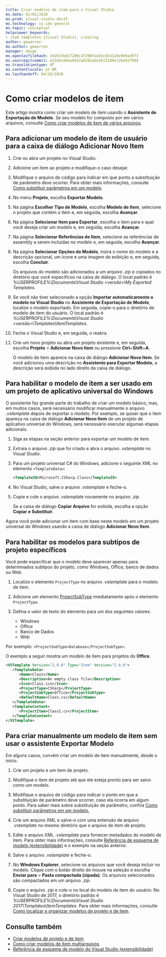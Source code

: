 ```yaml
---
title: Criar modelos de item para o Visual Studio
ms.date: 01/02/2018
ms.prod: visual-studio-dev15
ms.technology: vs-ide-general
ms.topic: conceptual
helpviewer_keywords:
- item templates [Visual Studio], creating
author: gewarren
ms.author: gewarren
manager: douge
ms.openlocfilehash: 342b7ebd17280c47296fae43c6541a5e969ad5f3
ms.sourcegitcommit: e13e61ddea6032a8282abe16131d9e136a927984
ms.translationtype: HT
ms.contentlocale: pt-BR
ms.lasthandoff: 04/26/2018
---
```

# <a name="how-to-create-item-templates"></a>Como criar modelos de item

Este artigo mostra como criar um modelo de item usando o **Assistente de Exportação de Modelo**. Se seu modelo for composto por em vários arquivos, consulte [Como criar modelos de item de vários arquivos](../ide/how-to-create-multi-file-item-templates.md).

## <a name="to-add-a-user-item-template-to-the-add-new-item-dialog-box"></a>Para adicionar um modelo de item de usuário para a caixa de diálogo Adicionar Novo Item

1. Crie ou abra um projeto no Visual Studio.

1. Adicione um item ao projeto e modifique-o caso desejar.

1. Modifique o arquivo de código para indicar em que ponto a substituição de parâmetro deve ocorrer. Para obter mais informações, consulte [Como substituir parâmetros em um modelo](../ide/how-to-substitute-parameters-in-a-template.md).

1. No menu **Projeto**, escolha **Exportar Modelo**.

1. Na página **Escolher Tipo de Modelo**, escolha **Modelo de Item**, selecione o projeto que contém o item e, em seguida, escolha **Avançar**.

1. Na página **Selecionar Item para Exportar**, escolha o item para o qual você deseja criar um modelo e, em seguida, escolha **Avançar**.

1. Na página **Selecionar Referências de Item**, selecione as referências de assembly a serem incluídas no modelo e, em seguida, escolha **Avançar**.

1. Na página **Selecionar Opções do Modelo**, insira o nome do modelo e a descrição opcional, um ícone e uma imagem de exibição e, em seguida, escolha **Concluir**.

    Os arquivos do modelo são adicionados a um arquivo *.zip* e copiados no diretório que você especificou na caixa de diálogo. O local padrão é *%USERPROFILE%\Documents\Visual Studio \<versão\>\My Exported Templates*.

1. Se você não tiver selecionado a opção **Importar automaticamente o modelo no Visual Studio** no **Assistente de Exportação de Modelo**, localize o modelo exportado. Em seguida, copie-o para o diretório de modelo de item do usuário. O local padrão é *%USERPROFILE%\Documents\Visual Studio \<versão\>\Templates\ItemTemplates*.

1. Feche o Visual Studio e, em seguida, o reabra.

1. Crie um novo projeto ou abra um projeto existente e, em seguida, escolha **Projeto** > **Adicionar Novo Item** ou pressione **Ctrl**+**Shift**+**A**.

   O modelo de item aparece na caixa de diálogo **Adicionar Novo Item**. Se você adicionou uma descrição no **Assistente para Exportar Modelo**, a descrição será exibida no lado direito da caixa de diálogo.

## <a name="to-enable-the-item-template-to-be-used-in-a-universal-windows-app-project"></a>Para habilitar o modelo de item a ser usado em um projeto de aplicativo universal do Windows

O assistente faz grande parte do trabalho de criar um modelo básico, mas, em muitos casos, será necessário modificar manualmente o arquivo *.vstemplate* depois de exportar o modelo. Por exemplo, se quiser que o item apareça na caixa de diálogo **Adicionar Novo Item** de um projeto de aplicativo universal do Windows, será necessário executar algumas etapas adicionais.

1. Siga as etapas na seção anterior para exportar um modelo de item.

1. Extraia o arquivo *.zip* que foi criado e abra o arquivo *.vstemplate* no Visual Studio.

1. Para um projeto universal C# do Windows, adicione o seguinte XML no elemento `<TemplateData>`:

   ```xml
   <TemplateID>Microsoft.CSharp.Class</TemplateID>
   ```

1. No Visual Studio, salve o arquivo *.vstemplate* e feche-o.

1. Copie e cole o arquivo *.vstemplate* novamente no arquivo *.zip*.

     Se a caixa de diálogo **Copiar Arquivo** for exibida, escolha a opção **Copiar e Substituir**.

Agora você pode adicionar um item com base neste modelo em um projeto universal do Windows usando a caixa de diálogo **Adicionar Novo Item**.

## <a name="to-enable-templates-for-specific-project-subtypes"></a>Para habilitar os modelos para subtipos de projeto específicos

Você pode especificar que o modelo deve aparecer apenas para determinados subtipos do projeto, como Windows, Office, banco de dados ou Web.

1. Localize o elemento `ProjectType` no arquivo *.vstemplate* para o modelo de item.

1. Adicione um elemento [ProjectSubType](../extensibility/projectsubtype-element-visual-studio-templates.md) imediatamente após o elemento `ProjectType`.

1. Defina o valor de texto do elemento para um dos seguintes valores:

    - Windows
    - Office
    - Banco de Dados
    - Web

Por exemplo: `<ProjectSubType>Database</ProjectSubType>`.

O exemplo a seguir mostra um modelo de item para projetos do **Office**.

```xml
<VSTemplate Version="2.0.0" Type="Item" Version="2.0.0">
   <TemplateData>
      <Name>Class</Name>
      <Description>An empty class file</Description>
      <Icon>Class.ico</Icon>
      <ProjectType>CSharp</ProjectType>
      <ProjectSubType>Office</ProjectSubType>
      <DefaultName>Class.cs</DefaultName>
   </TemplateData>
   <TemplateContent>
      <ProjectItem>Class1.cs</ProjectItem>
   </TemplateContent>
</VSTemplate>
```

## <a name="to-manually-create-an-item-template-without-using-the-export-template-wizard"></a>Para criar manualmente um modelo de item sem usar o assistente Exportar Modelo

Em alguns casos, convém criar um modelo de item manualmente, desde o início.

1. Crie um projeto e um item de projeto.

1. Modifique o item de projeto até que ele esteja pronto para ser salvo como um modelo.

1. Modifique o arquivo de código para indicar o ponto em que a substituição de parâmetro deve ocorrer, caso ela ocorra em algum ponto. Para saber mais sobre substituição de parâmetro, confira [Como substituir parâmetros em um modelo.](../ide/how-to-substitute-parameters-in-a-template.md)

1. Crie um arquivo XML e salve-o com uma extensão de arquivo *.vstemplate* no mesmo diretório que o arquivo de item de projeto.

1. Edite o arquivo XML *.vstemplate* para fornecer metadados do modelo de item. Para obter mais informações, consulte [Referência de esquema de modelo (extensibilidade)](../extensibility/visual-studio-template-schema-reference.md) e o exemplo na seção anterior.

1. Salve o arquivo *.vstemplate* e feche-o.

1. No **Windows Explorer**, selecione os arquivos que você deseja incluir no modelo. Clique com o botão direito do mouse na seleção e escolha **Enviar para** > **Pasta compactada (zipada)**. Os arquivos selecionados são compactados em um arquivo *.zip*.

1. Copie o arquivo *.zip* e cole-o no local do modelo de item do usuário. No Visual Studio de 2017, o diretório padrão é *%USERPROFILE%\Documents\Visual Studio 2017\Templates\ItemTemplates*. Para obter mais informações, consulte [Como localizar e organizar modelos de projeto e de item](../ide/how-to-locate-and-organize-project-and-item-templates.md).

## <a name="see-also"></a>Consulte também

- [Criar modelos de projeto e de item](../ide/creating-project-and-item-templates.md)
- [Como criar modelos de item multiarquivos](../ide/how-to-create-multi-file-item-templates.md)
- [Referência de esquema de modelo do Visual Studio (extensibilidade)](../extensibility/visual-studio-template-schema-reference.md)
